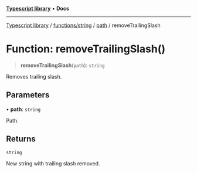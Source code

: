 [**Typescript library**](../../../../../index.md) • **Docs**

***

[Typescript library](../../../../../modules.md) / [functions/string](../../../index.md) / [path](../index.md) / removeTrailingSlash

# Function: removeTrailingSlash()

> **removeTrailingSlash**(`path`): `string`

Removes trailing slash.

## Parameters

• **path**: `string`

Path.

## Returns

`string`

New string with trailing slash removed.

